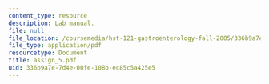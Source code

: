```yaml
---
content_type: resource
description: Lab manual.
file: null
file_location: /coursemedia/hst-121-gastroenterology-fall-2005/336b9a7e7d4e00fe108bec85c5a425e5_assign_5.pdf
file_type: application/pdf
resourcetype: Document
title: assign_5.pdf
uid: 336b9a7e-7d4e-00fe-108b-ec85c5a425e5
---
```

